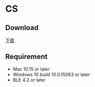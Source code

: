# CS

## Download

[下载](https://oss.brainco.cn/universal/crimson-sdk-prebuild/1.1.0/csharp/cs.zip)

## Requirement

- Mac 10.15 or later
- Windows 10 build 10.0.15063 or later
- BLE 4.2 or later
